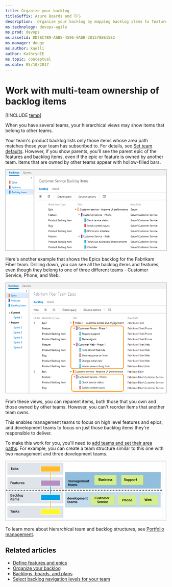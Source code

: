 ```yaml
---
title: Organize your backlog
titleSuffix: Azure Boards and TFS
description:  Organize your backlog by mapping backlog items to features, and features to epics in Azure Boards & Team Foundation Server  
ms.technology: devops-agile
ms.prod: devops
ms.assetid: DD78C7B9-A6B5-4596-9ADB-281578E615E2  
ms.manager: douge
ms.author: kaelli
author: KathrynEE
ms.topic: conceptual
ms.date: 05/10/2017
--- 
```


# Work with multi-team ownership of backlog items  

[!INCLUDE [temp](../../_shared/version-vsts-tfs-all-versions.md)]

<a id="multi-team">  </a>

When you have several teams, your hierarchical views may show items that belong to other teams.  

Your team's product backlog lists only those items whose area path matches those your team has subscribed to. For details, see [Set team defaults](../../organizations/settings/set-team-defaults.md). However, if you show parents, 
you'll see the parent epic of the features and backlog items, even if the epic or feature is owned by another team. 
Items that are owned by other teams appear with hollow-filled bars.  

<img src="_img/ALM_OB_CustServTeamBacklog.png" alt="Team backlog is filtered based on area path ownership" style="border: 1px solid #C3C3C3;" />  

Here's another example that shows the Epics backlog for the Fabrikam Fiber team. 
Drilling down, you can see all the backlog items and features, even though they 
belong to one of three different teams - Customer Service, Phone, and Web.  
 
<img src="_img/ALM_OB_MutliTeamOwnershipEpics.png" alt="Drill-down of Epics showing features and backlog items owned by other teams" style="border: 1px solid #C3C3C3;" />  

From these views, you can reparent items, both those that you own and those owned by other teams. 
However, you can't reorder items that another team owns.  

This enables management teams to focus on high level features and epics, and development teams 
to focus on just those backlog items they're responsible to deliver. 

To make this work for you, you'll need to [add teams and set their area paths](../../organizations/settings/add-teams.md). 
For example, you can create a team structure similar to this one with two management and three development teams.

![Conceptual image of backlogs and multi-team ownership](_img/ALM_OB_MultiTeam_C.png)

To learn more about hierarchical team and backlog structures, see [Portfolio management](../plans/portfolio-management.md).


## Related articles

- [Define features and epics](define-features-epics.md)
- [Organize your backlog](organize-backlog.md)
- [Backlogs, boards, and plans](backlogs-boards-plans.md)  
- [Select backlog navigation levels for your team](../../organizations/settings/select-backlog-navigation-levels.md)  